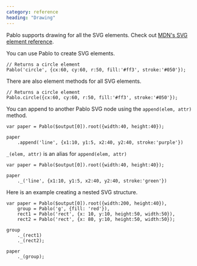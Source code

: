 ```yaml
---
category: reference
heading: "Drawing"
---
```


Pablo supports drawing for all the SVG elements. Check out [MDN's SVG element reference](https://developer.mozilla.org/en/SVG/Element).

You can use Pablo to create SVG elements.
    
    // Returns a circle element
    Pablo('circle', {cx:60, cy:60, r:50, fill:'#ff3', stroke:'#050'});

There are also element methods for all SVG elements.

    // Returns a circle element
    Pablo.circle({cx:60, cy:60, r:50, fill:'#ff3', stroke:'#050'});

You can append to another Pablo SVG node using the `append(elem, attr)` method.

    var paper = Pablo($output[0]).root({width:40, height:40});

    paper
        .append('line', {x1:10, y1:5, x2:40, y2:40, stroke:'purple'})

`_(elem, attr)` is an alias for `append(elem, attr)`

    var paper = Pablo($output[0]).root({width:40, height:40});

    paper
        ._('line', {x1:10, y1:5, x2:40, y2:40, stroke:'green'})

Here is an example creating a nested SVG structure.

    var paper = Pablo($output[0]).root({width:200, height:40}),
        group = Pablo('g', {fill: 'red'}),
        rect1 = Pablo('rect', {x: 10, y:10, height:50, width:50}),
        rect2 = Pablo('rect', {x: 80, y:10, height:50, width:50});

    group
        ._(rect1)
        ._(rect2);

    paper
        ._(group);